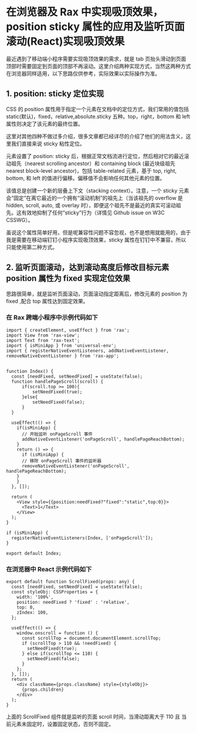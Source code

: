 # 在浏览器及 Rax 中实现吸顶效果，position sticky 属性的应用及监听页面滚动(React)实现吸顶效果

最近遇到了移动端小程序需要实现吸顶效果的需求，就是 tab 页抬头滑动到页面顶部时需要固定到页面的顶部不再滚动。这里介绍两种实现方式，当然这两种方式在浏览器同样适用，以下思路仅供参考，实际效果以实际操作为准。

## 1. position: sticky 定位实现

CSS 的 position 属性用于指定一个元素在文档中的定位方式，我们常用的值包括 static(默认)，fixed，relative,absolute.sticky 五种。top，right，bottom 和 left 属性则决定了该元素的最终位置。

这里对其他四种不做过多介绍，很多文章都已经详尽的介绍了他们的用法含义，这里我们直接来说 sticky 粘性定位。

元素设置了 position: sticky 后，根据正常文档流进行定位，然后相对它的最近滚动祖先（nearest scrolling ancestor）和 containing block (最近块级祖先 nearest block-level ancestor)，包括 table-related 元素，基于 top, right, bottom, 和 left 的值进行偏移。偏移值不会影响任何其他元素的位置。

该值总是创建一个新的层叠上下文（stacking context）。注意，一个 sticky 元素会“固定”在离它最近的一个拥有“滚动机制”的祖先上（当该祖先的 overflow 是 hidden, scroll, auto, 或 overlay 时），即便这个祖先不是最近的真实可滚动祖先。这有效地抑制了任何“sticky”行为（详情见 Github issue on W3C CSSWG）。

虽说这个属性简单好用，但是呢兼容性问题不容忽视，也不是想用就能用的，由于我是需要在移动端钉钉小程序实现吸顶效果，sticky 属性在钉钉中不兼容，所以只能使用第二种方式。

## 2. 监听页面滚动，达到滚动高度后修改目标元素 position 属性为 fixed 实现定位效果

思路很简单，就是监听页面滚动，页面滚动指定距离后，修改元素的 position 为 fixed ,配合 top 属性达到固定效果。

### 在 Rax 跨端小程序中示例代码如下

```
import { createElement, useEffect } from 'rax';
import View from 'rax-view';
import Text from 'rax-text';
import { isMiniApp } from 'universal-env';
import { registerNativeEventListeners, addNativeEventListener, removeNativeEventListener } from 'rax-app';


function Index() {
  const [needFixed, setNeedFixed] = useState(false);
  function handlePageScroll(scroll) {
      if(scroll.top >= 100){
          setNeedFixed(true);
      }else{
          setNeedFixed(false);
      }
  }

  useEffect(() => {
    if(isMiniApp) {
      // 开始监听 onPageScroll 事件
      addNativeEventListener('onPageScroll', handlePageReachBottom);
    }
    return () => {
      if (isMiniApp) {
      // 移除 onPageScroll 事件的监听器
      removeNativeEventListener('onPageScroll', handlePageReachBottom);
    }
    }
  }, []);

  return (
    <View style={{position:needFixed?"fixed":"static",top:0}}>
      <Text>1</Text>
    </View>
  );
}

if (isMiniApp) {
  registerNativeEventListeners(Index, ['onPageScroll']);
}

export default Index;
```

### 在浏览器中 React 示例代码如下

```
export default function ScrollFixed(props: any) {
  const [needFixed, setNeedFixed] = useState(false);
  const styleObj: CSSProperties = {
    width: '100%',
    position: needFixed ? 'fixed' : 'relative',
    top: 0,
    zIndex: 100,
  };

  useEffect(() => {
    window.onscroll = function () {
      const scrollTop = document.documentElement.scrollTop;
      if (scrollTop > 110 && !needFixed) {
        setNeedFixed(true);
      } else if(scrollTop <= 110) {
        setNeedFixed(false);
      }
    };
  }, []);
  return (
    <div className={props.className} style={styleObj}>
      {props.children}
    </div>
  );
}
```

上面的 ScrollFixed 组件就是监听的页面 scroll 时间，当滑动距离大于 110 且 当前元素未固定时，设置固定状态，否则不固定。
